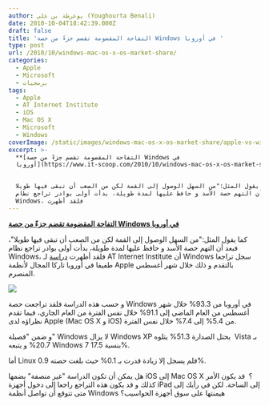 ```yaml
---
author: يوغرطة بن علي (Youghourta Benali)
date: 2010-10-04T18:42:39.000Z
draft: false
title: 'التفاحة المقضومة تقضم جزءً من حصة Windows في أوروبا '
type: post
url: /2010/10/windows-mac-os-x-os-market-share/
categories:
  - Apple
  - Microsoft
  - برمجيات
tags:
  - Apple
  - AT Internet Institute
  - iOS
  - Mac OS X
  - Microsoft
  - Windows
coverImage: /static/images/windows-mac-os-x-os-market-share/apple-vs-windows.jpg
excerpt: >-
  **[التفاحة المقضومة تقضم جزءً من حصة Windows في
  أوروبا](https://www.it-scoop.com/2010/10/windows-mac-os-x-os-market-share)**


  كما يقول المثل:"من السهل الوصول إلى القمة لكن من الصعب أن تبقى فيها طويلا"،
  فبعد أن التهم حصة الأسد و حافظ عليها لمدة طويلة، بدأت أولى بوادر تراجع نظام
  Windows، فلقد أظهرت
---
```

**[التفاحة المقضومة تقضم جزءً من حصة Windows في أوروبا](https://www.it-scoop.com/2010/10/windows-mac-os-x-os-market-share)**

كما يقول المثل:"من السهل الوصول إلى القمة لكن من الصعب أن تبقى فيها طويلا"، فبعد أن التهم حصة الأسد و حافظ عليها لمدة طويلة، بدأت أولى بوادر تراجع نظام Windows، فلقد أظهرت [دراسة](http://www.atinternet-institute.com/fr-fr/equipement-internaute/systemes-d-exploitation-aout-2010/index-1-1-7-211.html) لـ AT Internet Institute أن Windows سجل تراجعا طفيفا في أوروبا تاركا المجال لأنظمة Apple بالتقدم و ذلك خلال شهر أغسطس المنصرم.

![](/static/images/windows-mac-os-x-os-market-share/apple-vs-windows.jpg)

و حسب هذه الدراسة فلقد تراجعت حصة Windows في أوروبا من 93.3% خلال شهر أغسطس من العام الماضي إلى 91.1% خلال نفس الفترة من العام الجاري، فيما تقدم نظراؤه لدى Apple (Mac OS X و iOS) من 5.4% إلى 7.4% خلال نفس الفترة.

و ضمن "فصيلة" Windows لا يزال Windows XP يحتل الصدارة 51.3% يتلوه  Vista بـ 20.7% و يتبعه Windows 7 بنسبة 17.5%.

أما Linux فلم يسجل إلا زيادة قدرت بـ 0.1% حيث بلغت حصته 0.9%.

هل يمكن أن تكون الدراسة "غير منصفة" بضمها iOS إلى Mac OS X ؟  قد يكون الأمر كذلك و قد يكون هذه التراجع راجعا إلى دخول أجهزة iPad إلى الساحة. لكن في رأيك إلى متى تتوقع أن تواصل أنظمة Windows هيمنتها على سوق أجهزة الحواسيب؟
